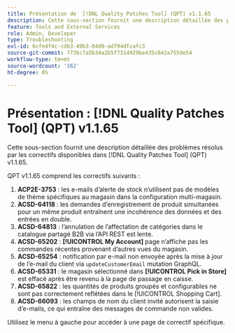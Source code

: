 ```yaml
---
title: Présentation de  [!DNL Quality Patches Tool] (QPT) v1.1.65
description: Cette sous-section fournit une description détaillée des problèmes résolus par les correctifs disponibles dans  [!DNL Quality Patches Tool] (QPT) v1.1.65.
feature: Tools and External Services
role: Admin, Developer
type: Troubleshooting
exl-id: 6cfe4f4c-cdb3-49b3-84d0-ad794dfcafc3
source-git-commit: 773bc7a5b34a2b5f7314929be435c842a755de54
workflow-type: tm+mt
source-wordcount: '162'
ht-degree: 0%

---
```


# Présentation : [!DNL Quality Patches Tool] (QPT) v1.1.65

Cette sous-section fournit une description détaillée des problèmes résolus par les correctifs disponibles dans [!DNL Quality Patches Tool] (QPT) v1.1.65.

QPT v1.1.65 comprend les correctifs suivants :
1. **ACP2E-3753** : les e-mails d’alerte de stock n’utilisent pas de modèles de thème spécifiques au magasin dans la configuration multi-magasin.
1. **ACSD-64118** : les demandes d’enregistrement de produit simultanées pour un même produit entraînent une incohérence des données et des entrées en double.
1. **ACSD-64813** : l’annulation de l’affectation de catégories dans le catalogue partagé B2B via l’API REST est lente.
1. **ACSD-65202** : **[!UICONTROL My Account]** page n’affiche pas les commandes récentes provenant d’autres vues du magasin.
1. **ACSD-65254** : notification par e-mail non envoyée après la mise à jour de l’e-mail du client via `updateCustomerEmail` mutation GraphQL.
1. **ACSD-65331** : le magasin sélectionné dans **[!UICONTROL Pick in Store]** est effacé après être revenu à la page de passage en caisse.
1. **ACSD-65822** : les quantités de produits groupés et configurables ne sont pas correctement reflétées dans le [!UICONTROL Shopping Cart].
1. **ACSD-66093** : les champs de nom du client invité autorisent la saisie d’e-mails, ce qui entraîne des messages de commande non valides.

Utilisez le menu à gauche pour accéder à une page de correctif spécifique.
